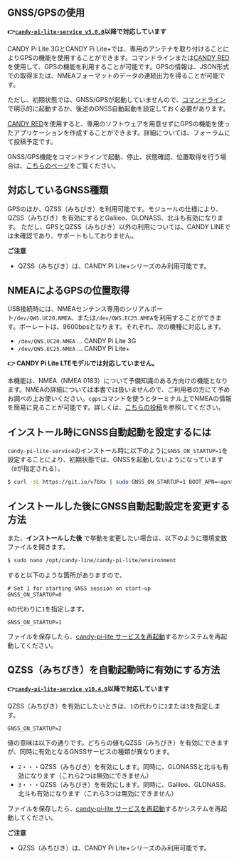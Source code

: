 ## GNSS/GPSの使用

**👉[`candy-pi-lite-service v5.0.0`](https://forums.candy-line.io/t/v5-0-0)以降で対応しています**

CANDY Pi Lite 3GとCANDY Pi Lite+では、専用のアンテナを取り付けることによりGPSの機能を使用することができます。コマンドラインまたは[CANDY RED](https://github.com/CANDY-LINE/candy-red)を使用して、GPSの機能を利用することが可能です。GPSの情報は、JSON形式での取得または、NMEAフォーマットのデータの連続出力を得ることが可能です。

ただし、初期状態では、GNSS/GPSが起動していませんので、[コマンドライン](/cli/gnss.md)で明示的に起動するか、後述のGNSS自動起動を設定しておく必要があります。

[CANDY RED](https://github.com/CANDY-LINE/candy-red)を使用すると、専用のソフトウェアを用意せずにGPSの機能を使ったアプリケーションを作成することができます。詳細については、フォーラムにて投稿予定です。

GNSS/GPS機能をコマンドラインで起動、停止、状態確認、位置取得を行う場合は、[こちらのページ](/cli/gnss.md)をご覧ください。

## 対応しているGNSS種類

GPSのほか、QZSS（みちびき）を利用可能です。モジュールの仕様により、QZSS（みちびき）を有効にするとGalileo、GLONASS、北斗も有効になります。
ただし、GPSとQZSS（みちびき）以外の利用については、CANDY LINEでは未確認であり、サポートもしておりません。

**ご注意**
- QZSS（みちびき）は、CANDY Pi Lite+シリーズのみ利用可能です。

## NMEAによるGPSの位置取得

USB接続時には、NMEAセンテンス専用のシリアルポート`/dev/QWS.UC20.NMEA`、または`/dev/QWS.EC25.NMEA`を利用することができます。ボーレートは、9600bpsとなります。それぞれ、次の機種に対応します。

- `/dev/QWS.UC20.NMEA` ... CANDY Pi Lite 3G
- `/dev/QWS.EC25.NMEA` ... CANDY Pi Lite+

**👉 CANDY Pi Lite LTEモデルでは対応していません。**

本機能は、NMEA（NMEA 0183）について予備知識のある方向けの機能となります。NMEAの詳細については本書では扱いませんので、ご利用者の方にて予めお調べの上お使いください。`cgps`コマンドを使うとターミナル上でNMEAの情報を簡易に見ることが可能です。詳しくは、[こちらの投稿](https://forums.candy-line.io/t/gpsd/172/5)を参照してください。

## インストール時にGNSS自動起動を設定するには

`candy-pi-lite-service`のインストール時に以下のように`GNSS_ON_STARTUP=1`を設定することにより、初期状態では、GNSSを起動しないようになっています（`0`が指定される）。

```bash
$ curl -sL https://git.io/v7bXx | sudo GNSS_ON_STARTUP=1 BOOT_APN=<apn名> bash
```

## インストールした後にGNSS自動起動設定を変更する方法

また、**インストールした後** で挙動を変更したい場合は、以下のように環境変数ファイルを開きます。

```bash
$ sudo nano /opt/candy-line/candy-pi-lite/environment
```

すると以下のような箇所がありますので、
```
# Set 1 for starting GNSS session on start-up
GNSS_ON_STARTUP=0
```

`0`の代わりに`1`を指定します。
```
GNSS_ON_STARTUP=1
```
ファイルを保存したら、[candy-pi-lite サービスを再起動](/service/restart.md)するかシステムを再起動してください。

## QZSS（みちびき）を自動起動時に有効にする方法
**👉[`candy-pi-lite-service v10.4.0`](https://forums.candy-line.io/t/candy-pi-lite-v10-4-0)以降で対応しています**

QZSS（みちびき）を有効にしたいときは、`1`の代わりに`2`または`3`を指定します。
```
GNSS_ON_STARTUP=2
```
値の意味は以下の通りです。どちらの値もQZSS（みちびき）を有効にできますが、同時に有効となるGNSSサービスの種類が異なります。

- `2`・・・QZSS（みちびき）を有効にします。同時に、GLONASSと北斗も有効になります（これら2つは無効にできません）
- `3`・・・QZSS（みちびき）を有効にします。同時に、Galileo、GLONASS、北斗も有効になります（これら3つは無効にできません）

ファイルを保存したら、[candy-pi-lite サービスを再起動](/service/restart.md)するかシステムを再起動してください。

**ご注意**
- QZSS（みちびき）は、CANDY Pi Lite+シリーズのみ利用可能です。
